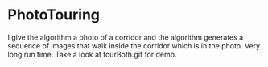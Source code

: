 # PhotoTouring

I give the algorithm a photo of a corridor and the algorithm generates a sequence of images that walk inside the corridor which is in the photo.
Very long run time.
Take a look at tourBoth.gif for demo.
